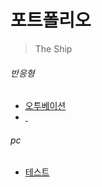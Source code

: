 # 포트폴리오
> The Ship

###### 반응형
- [오투베이션](Responsive/o2vation/)
- [   ](Responsive/o2vation/)

###### pc
- [테스트](Responsive/o2vation/)

